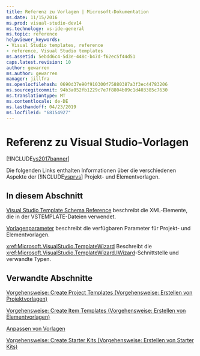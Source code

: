 ```yaml
---
title: Referenz zu Vorlagen | Microsoft-Dokumentation
ms.date: 11/15/2016
ms.prod: visual-studio-dev14
ms.technology: vs-ide-general
ms.topic: reference
helpviewer_keywords:
- Visual Studio templates, reference
- reference, Visual Studio templates
ms.assetid: 5ebdd6c4-5d3e-448c-b47d-f62ec5f44d51
caps.latest.revision: 10
author: gewarren
ms.author: gewarren
manager: jillfra
ms.openlocfilehash: 0690d37e90f910300f75880387a3f3ec44783206
ms.sourcegitcommit: 94b3a052fb1229c7e7f8804b09c1d403385c7630
ms.translationtype: MT
ms.contentlocale: de-DE
ms.lasthandoff: 04/23/2019
ms.locfileid: "68154927"
---
```

# <a name="visual-studio-template-reference"></a>Referenz zu Visual Studio-Vorlagen
[!INCLUDE[vs2017banner](../includes/vs2017banner.md)]

Die folgenden Links enthalten Informationen über die verschiedenen Aspekte der [!INCLUDE[vsprvs](../includes/vsprvs-md.md)] Projekt- und Elementvorlagen.

## <a name="in-this-section"></a>In diesem Abschnitt
 [Visual Studio Template Schema Reference](../extensibility/visual-studio-template-schema-reference.md) beschreibt die XML-Elemente, die in der VSTEMPLATE-Dateien verwendet.

 [Vorlagenparameter](../ide/template-parameters.md) beschreibt die verfügbaren Parameter für Projekt- und Elementvorlagen.

 <xref:Microsoft.VisualStudio.TemplateWizard> Beschreibt die <xref:Microsoft.VisualStudio.TemplateWizard.IWizard>-Schnittstelle und verwandte Typen.

## <a name="related-sections"></a>Verwandte Abschnitte
 [Vorgehensweise: Create Project Templates (Vorgehensweise: Erstellen von Projektvorlagen)](../ide/how-to-create-project-templates.md)

 [Vorgehensweise: Create Item Templates (Vorgehensweise: Erstellen von Elementvorlagen)](../ide/how-to-create-item-templates.md)

 [Anpassen von Vorlagen](../ide/customizing-project-and-item-templates.md)

 [Vorgehensweise: Create Starter Kits (Vorgehensweise: Erstellen von Starter Kits)](../ide/how-to-create-starter-kits.md)